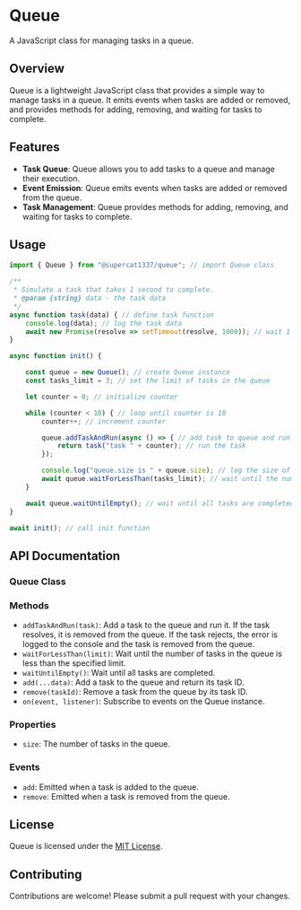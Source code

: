 

**Queue**
================

A JavaScript class for managing tasks in a queue.

**Overview**
------------

Queue is a lightweight JavaScript class that provides a simple way to manage tasks in a queue. It emits events when tasks are added or removed, and provides methods for adding, removing, and waiting for tasks to complete.

**Features**
------------

*   **Task Queue**: Queue allows you to add tasks to a queue and manage their execution.
*   **Event Emission**: Queue emits events when tasks are added or removed from the queue.
*   **Task Management**: Queue provides methods for adding, removing, and waiting for tasks to complete.

**Usage**
------------
```javascript
import { Queue } from "@supercat1337/queue"; // import Queue class

/**
 * Simulate a task that takes 1 second to complete.
 * @param {string} data - the task data
 */
async function task(data) { // define task function
    console.log(data); // log the task data
    await new Promise(resolve => setTimeout(resolve, 1000)); // wait 1 second
}

async function init() { 

    const queue = new Queue(); // create Queue instance
    const tasks_limit = 3; // set the limit of tasks in the queue

    let counter = 0; // initialize counter

    while (counter < 10) { // loop until counter is 10
        counter++; // increment counter

        queue.addTaskAndRun(async () => { // add task to queue and run it
            return task("task " + counter); // run the task
        });

        console.log("queue.size is " + queue.size); // log the size of the queue
        await queue.waitForLessThan(tasks_limit); // wait until the number of tasks in the queue is less than tasks_limit
    }

    await queue.waitUntilEmpty(); // wait until all tasks are completed
}

await init(); // call init function
```

**API Documentation**
--------------------

### Queue Class

### Methods
*   `addTaskAndRun(task)`: Add a task to the queue and run it. If the task resolves, it is removed from the queue. If the task rejects, the error is logged to the console and the task is removed from the queue.
*   `waitForLessThan(limit)`: Wait until the number of tasks in the queue is less than the specified limit.
*   `waitUntilEmpty()`: Wait until all tasks are completed.
*   `add(...data)`: Add a task to the queue and return its task ID.
*   `remove(taskId)`: Remove a task from the queue by its task ID.
*   `on(event, listener)`: Subscribe to events on the Queue instance.

### Properties
*   `size`: The number of tasks in the queue.   

### Events
*   `add`: Emitted when a task is added to the queue.
*   `remove`: Emitted when a task is removed from the queue.

**License**
-------

Queue is licensed under the [MIT License](https://opensource.org/licenses/MIT).

**Contributing**
------------

Contributions are welcome! Please submit a pull request with your changes.